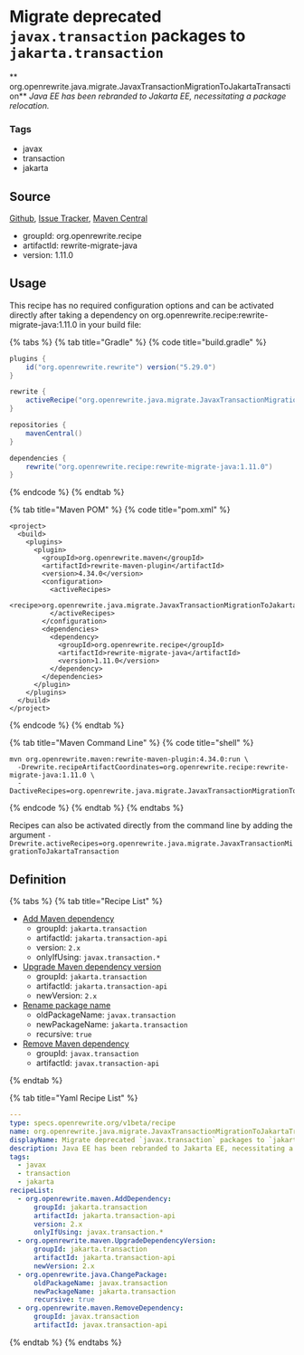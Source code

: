 # Migrate deprecated `javax.transaction` packages to `jakarta.transaction`

** org.openrewrite.java.migrate.JavaxTransactionMigrationToJakartaTransaction**
_Java EE has been rebranded to Jakarta EE, necessitating a package relocation._

### Tags

* javax
* transaction
* jakarta

## Source

[Github](https://github.com/openrewrite/rewrite-migrate-java), [Issue Tracker](https://github.com/openrewrite/rewrite-migrate-java/issues), [Maven Central](https://search.maven.org/artifact/org.openrewrite.recipe/rewrite-migrate-java/1.11.0/jar)

* groupId: org.openrewrite.recipe
* artifactId: rewrite-migrate-java
* version: 1.11.0


## Usage

This recipe has no required configuration options and can be activated directly after taking a dependency on org.openrewrite.recipe:rewrite-migrate-java:1.11.0 in your build file:

{% tabs %}
{% tab title="Gradle" %}
{% code title="build.gradle" %}
```groovy
plugins {
    id("org.openrewrite.rewrite") version("5.29.0")
}

rewrite {
    activeRecipe("org.openrewrite.java.migrate.JavaxTransactionMigrationToJakartaTransaction")
}

repositories {
    mavenCentral()
}

dependencies {
    rewrite("org.openrewrite.recipe:rewrite-migrate-java:1.11.0")
}
```
{% endcode %}
{% endtab %}

{% tab title="Maven POM" %}
{% code title="pom.xml" %}
```markup
<project>
  <build>
    <plugins>
      <plugin>
        <groupId>org.openrewrite.maven</groupId>
        <artifactId>rewrite-maven-plugin</artifactId>
        <version>4.34.0</version>
        <configuration>
          <activeRecipes>
            <recipe>org.openrewrite.java.migrate.JavaxTransactionMigrationToJakartaTransaction</recipe>
          </activeRecipes>
        </configuration>
        <dependencies>
          <dependency>
            <groupId>org.openrewrite.recipe</groupId>
            <artifactId>rewrite-migrate-java</artifactId>
            <version>1.11.0</version>
          </dependency>
        </dependencies>
      </plugin>
    </plugins>
  </build>
</project>
```
{% endcode %}
{% endtab %}

{% tab title="Maven Command Line" %}
{% code title="shell" %}
```shell
mvn org.openrewrite.maven:rewrite-maven-plugin:4.34.0:run \
  -Drewrite.recipeArtifactCoordinates=org.openrewrite.recipe:rewrite-migrate-java:1.11.0 \
  -DactiveRecipes=org.openrewrite.java.migrate.JavaxTransactionMigrationToJakartaTransaction
```
{% endcode %}
{% endtab %}
{% endtabs %}

Recipes can also be activated directly from the command line by adding the argument `-Drewrite.activeRecipes=org.openrewrite.java.migrate.JavaxTransactionMigrationToJakartaTransaction`

## Definition

{% tabs %}
{% tab title="Recipe List" %}
* [Add Maven dependency](../../maven/adddependency.md)
  * groupId: `jakarta.transaction`
  * artifactId: `jakarta.transaction-api`
  * version: `2.x`
  * onlyIfUsing: `javax.transaction.*`
* [Upgrade Maven dependency version](../../maven/upgradedependencyversion.md)
  * groupId: `jakarta.transaction`
  * artifactId: `jakarta.transaction-api`
  * newVersion: `2.x`
* [Rename package name](../../java/changepackage.md)
  * oldPackageName: `javax.transaction`
  * newPackageName: `jakarta.transaction`
  * recursive: `true`
* [Remove Maven dependency](../../maven/removedependency.md)
  * groupId: `javax.transaction`
  * artifactId: `javax.transaction-api`

{% endtab %}

{% tab title="Yaml Recipe List" %}
```yaml
---
type: specs.openrewrite.org/v1beta/recipe
name: org.openrewrite.java.migrate.JavaxTransactionMigrationToJakartaTransaction
displayName: Migrate deprecated `javax.transaction` packages to `jakarta.transaction`
description: Java EE has been rebranded to Jakarta EE, necessitating a package relocation.
tags:
  - javax
  - transaction
  - jakarta
recipeList:
  - org.openrewrite.maven.AddDependency:
      groupId: jakarta.transaction
      artifactId: jakarta.transaction-api
      version: 2.x
      onlyIfUsing: javax.transaction.*
  - org.openrewrite.maven.UpgradeDependencyVersion:
      groupId: jakarta.transaction
      artifactId: jakarta.transaction-api
      newVersion: 2.x
  - org.openrewrite.java.ChangePackage:
      oldPackageName: javax.transaction
      newPackageName: jakarta.transaction
      recursive: true
  - org.openrewrite.maven.RemoveDependency:
      groupId: javax.transaction
      artifactId: javax.transaction-api

```
{% endtab %}
{% endtabs %}
